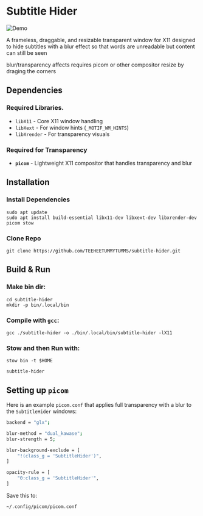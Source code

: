# Subtitle Hider

![Demo](./media/subhide.gif)

A frameless, draggable, and resizable transparent window for X11 designed to
hide subtitles with a blur effect so that words are unreadable but content can
still be seen

blur/transparency affects requires picom or other compositor
resize by draging the corners

## Dependencies

### Required Libraries.

- `libX11` - Core X11 window handling
- `libXext` - For window hints (`_MOTIF_WM_HINTS`)
- `libXrender` - For transparency visuals

### Required for Transparency

- **`picom`** - Lightweight X11 compositor that handles transparency and blur

## Installation
### Install Dependencies
```
sudo apt update
sudo apt install build-essential libx11-dev libxext-dev libxrender-dev picom stow
```
### Clone Repo
```
git clone https://github.com/TEEHEETUMMYTUMMS/subtitle-hider.git
```
## Build & Run

### Make bin dir:

```
cd subtitle-hider
mkdir -p bin/.local/bin
```
### Compile with `gcc`:

```
gcc ./subtitle-hider -o ./bin/.local/bin/subtitle-hider -lX11
```
### Stow and then Run with:

```
stow bin -t $HOME
```
```
subtitle-hider
```
## Setting up `picom`

Here is an example `picom.conf` that applies full transparency with a blur to
the `SubtitleHider` windows:

```bash
backend = "glx";

blur-method = "dual_kawase";
blur-strength = 5;

blur-background-exclude = [
    "!(class_g = 'SubtitleHider')",
]

opacity-rule = [
    "0:class_g = 'SubtitleHider'",
]
```
Save this to:

```
~/.config/picom/picom.conf
```

